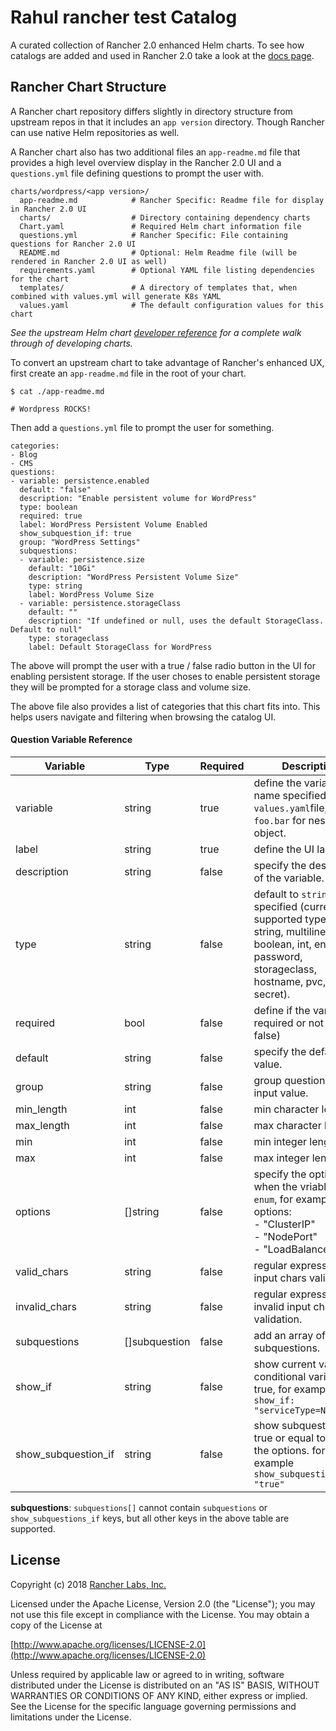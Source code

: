 # Rahul rancher test Catalog

A curated collection of Rancher 2.0 enhanced Helm charts. To see how catalogs are added and used in Rancher 2.0 take a look at the [docs page](https://rancher.com/docs/rancher/v2.x/en/concepts/catalogs/).

## Rancher Chart Structure

A Rancher chart repository differs slightly in directory structure from upstream repos in that it includes an `app version` directory. Though Rancher can use native Helm repositories as well.

A Rancher chart also has two additional files an `app-readme.md` file that provides a high level overview display in the Rancher 2.0 UI and a `questions.yml` file defining questions to prompt the user with. 

```
charts/wordpress/<app version>/
  app-readme.md            # Rancher Specific: Readme file for display in Rancher 2.0 UI
  charts/                  # Directory containing dependency charts
  Chart.yaml               # Required Helm chart information file
  questions.yml            # Rancher Specific: File containing questions for Rancher 2.0 UI
  README.md                # Optional: Helm Readme file (will be rendered in Rancher 2.0 UI as well)
  requirements.yaml        # Optional YAML file listing dependencies for the chart
  templates/               # A directory of templates that, when combined with values.yml will generate K8s YAML
  values.yaml              # The default configuration values for this chart
```
*See the upstream Helm chart [developer reference](https://helm.sh/docs/topics/chart_template_guide/) for a complete walk through of developing charts.*

To convert an upstream chart to take advantage of Rancher's enhanced UX, first create an `app-readme.md` file in the root of your chart.

```
$ cat ./app-readme.md

# Wordpress ROCKS!
```

Then add a `questions.yml` file to prompt the user for something.

```
categories:
- Blog
- CMS
questions:
- variable: persistence.enabled
  default: "false"
  description: "Enable persistent volume for WordPress"
  type: boolean
  required: true
  label: WordPress Persistent Volume Enabled
  show_subquestion_if: true
  group: "WordPress Settings"
  subquestions:
  - variable: persistence.size
    default: "10Gi"
    description: "WordPress Persistent Volume Size"
    type: string
    label: WordPress Volume Size
  - variable: persistence.storageClass
    default: ""
    description: "If undefined or null, uses the default StorageClass. Default to null"
    type: storageclass
    label: Default StorageClass for WordPress
```

The above will prompt the user with a true / false radio button in the UI for enabling persistent storage. If the user choses to enable persistent storage they will be prompted for a storage class and volume size.

The above file also provides a list of categories that this chart fits into. This helps users navigate and filtering when browsing the catalog UI.

#### Question Variable Reference

| Variable  | Type | Required | Description |
| ------------- | ------------- | --- |------------- |
| 	variable          | string  | true    |  define the variable name specified in the `values.yaml`file, using `foo.bar` for nested object. |
| 	label             | string  | true      |  define the UI label. |
| 	description       | string  | false      |  specify the description of the variable.|
| 	type              | string  | false      |  default to `string` if not specified (current supported types are string, multiline, boolean, int, enum, password, storageclass, hostname, pvc, and secret).|
| 	required          | bool    | false      |  define if the variable is required or not (true \| false)|
| 	default           | string  | false      |  specify the default value. |
| 	group             | string  | false      |  group questions by input value. |
| 	min_length        | int     | false      | min character length.|
| 	max_length        | int     | false      | max character length.|
| 	min               | int     | false      |  min integer length. |
| 	max               | int     | false      |  max integer length. |
| 	options           | []string | false     |  specify the options when the vriable type is `enum`, for example: options:<br> - "ClusterIP" <br> - "NodePort" <br> - "LoadBalancer"|
| 	valid_chars       | string   | false     |  regular expression for input chars validation. |
| 	invalid_chars     | string   | false     |  regular expression for invalid input chars validation.|
| 	subquestions      | []subquestion | false|  add an array of subquestions.|
| 	show_if           | string      | false  | show current variable if conditional variable is true, for example `show_if: "serviceType=Nodeport"` |
| 	show\_subquestion_if |  string  | false     | show subquestions if is true or equal to one of the options. for example `show_subquestion_if: "true"`|

**subquestions**: `subquestions[]` cannot contain `subquestions` or `show_subquestions_if` keys, but all other keys in the above table are supported. 

## License
Copyright (c) 2018 [Rancher Labs, Inc.](http://rancher.com)

Licensed under the Apache License, Version 2.0 (the "License");
you may not use this file except in compliance with the License.
You may obtain a copy of the License at

[http://www.apache.org/licenses/LICENSE-2.0](http://www.apache.org/licenses/LICENSE-2.0)

Unless required by applicable law or agreed to in writing, software
distributed under the License is distributed on an "AS IS" BASIS,
WITHOUT WARRANTIES OR CONDITIONS OF ANY KIND, either express or implied.
See the License for the specific language governing permissions and
limitations under the License.
